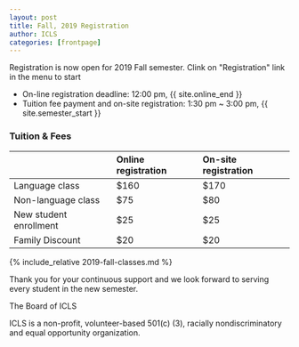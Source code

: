 ```yaml
---
layout: post
title: Fall, 2019 Registration
author: ICLS
categories: [frontpage]
---
```


Registration is now open for 2019 Fall semester. Clink on "Registration" link in the menu to start
* On-line registration deadline: 12:00 pm, {{ site.online_end }}
* Tuition fee payment and on-site registration: 1:30 pm ~ 3:00 pm, {{ site.semester_start }}

###  Tuition & Fees

|              | Online registration        | On-site registration |
|:-------------|:------------------|:------|
| Language class | $160  | $170  |
| Non-language class | $75    | $80  |
| New student enrollment | $25      | $25   |
| Family Discount           | $20 | $20  |


{% include_relative 2019-fall-classes.md %}

 

Thank you for your continuous support and we look forward to serving every student in the new semester.

 

The Board of ICLS

ICLS is a non-profit, volunteer-based 501(c) (3), racially nondiscriminatory and equal opportunity organization.


